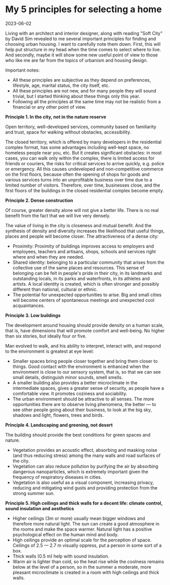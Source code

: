 # My 5 principles for selecting a home

2023-06-02

Living with an architect and interior designer, along with reading "Soft City" by David Sim revealed to me several important principles for finding and choosing urban housing. I want to carefully note them down. First, this will help put structure in my head when the time comes to select where to live. And secondly, maybe it will show some new useful point of view to those who like me are far from the topics of urbanism and housing design.

Important notes:

* All these principles are subjective as they depend on preferences, lifestyle, age, marital status, the city itself, etc.
* All these principles are not new, and for many people they will sound trivial, but I started thinking about these things only this year.
* Following all the principles at the same time may not be realistic from a financial or any other point of view.

**Principle 1. In the city, not in the nature reserve**

Open territory, well-developed services, community based on familiarity and trust, space for walking without obstacles, accessibility.

The closed territory, which is offered by many developers in the residential complex format, has some advantages including well-kept space, no homeless people near you, etc. But it creates significant obstacles: in most cases, you can walk only within the complex, there is limited access for friends or couriers, the risks for critical services to arrive quickly, e.g. police or emergency. All this causes undeveloped and non-competitive commerce on the first floors, because often the opening of shops for goods and various services turns into an unprofitable business over time due to a limited number of visitors. Therefore, over time, businesses close, and the first floors of the buildings in the closed residential complex become empty.

**Principle 2. Dense construction**

Of course, greater density alone will not give a better life. There is no real benefit from the fact that we will live very densely.

The value of living in the city is closeness and mutual benefit. And the synthesis of density and diversity increases the likelihood that useful things, places and people will become closer. The attractiveness of a dense city:

- Proximity: Proximity of buildings improves access to employers and employees, teachers and artisans, shops, schools and services right where and when they are needed.
- Shared identity: belonging to a particular community that arises from the collective use of the same places and resources. This sense of belonging can be felt in people's pride in their city, in its landmarks and outstanding locals, in its parks and waterfronts, in its athletes and artists. A local identity is created, which is often stronger and possibly different than national, cultural or ethnic.
- The potential for unexpected opportunities to arise. Big and small cities will become centers of spontaneous meetings and unexpected cool acquaintances.

**Principle 3. Low buildings**

The development around housing should provide density on a human scale, that is, have dimensions that will promote comfort and well-being. No higher than six stories, but ideally four or five.

Man evolved to walk, and his ability to interpret, interact with, and respond to the environment is greatest at eye level:

- Smaller spaces bring people closer together and bring them closer to things. Good contact with the environment is enhanced when the environment is close to our sensory system, that is, so that we can see small details, distinguish minor sounds, smell smells.
- A smaller building also provides a better microclimate in the intermediate spaces, gives a greater sense of security, as people have a comfortable view. It promotes coziness and sociability.
- The urban environment should be attractive to all senses. The more opportunities there are to observe living phenomena, the better — to see other people going about their business, to look at the big sky, shadows and light, flowers, trees and birds.

**Principle 4. Landscaping and greening, not desert**

The building should provide the best conditions for green spaces and nature.

- Vegetation provides an acoustic effect, absorbing and masking noise (and thus reducing stress) among the many walls and road surfaces of the city.
- Vegetation can also reduce pollution by purifying the air by absorbing dangerous nanoparticles, which is extremely important given the frequency of respiratory diseases in cities.
- Vegetation is also useful as a visual component, increasing privacy, reducing and mitigating wind gusts and providing protection from the strong summer sun.

**Principle 5. High ceilings and thick walls for a decent life: climate control, sound insulation and aesthetics**

- Higher ceilings (3m or more) usually mean bigger windows and therefore more natural light. The sun can create a good atmosphere in the rooms and make the space warmer. Natural light has a positive psychological effect on the human mind and body.
- High ceilings provide an optimal scale for the perception of space. Ceilings of 2.5 — 2.7 m visually oppress, put a person in some sort of a box.
- Thick walls (0.5 m) help with sound insulation.
- Warm air is lighter than cold, so the heat rise while the coolness remains below at the level of a person, so in the summer a moderate, more pleasant microclimate is created in a room with high ceilings and thick walls.